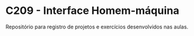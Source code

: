 # C209 - Interface Homem-máquina

 Repositório para registro de projetos e exercícios desenvolvidos nas aulas.
